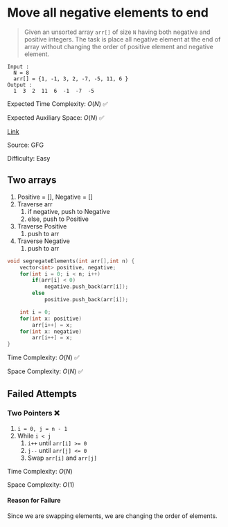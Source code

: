 # Move all negative elements to end

> Given an unsorted array `arr[]` of size `N` having both negative and positive integers. The task is place all negative element at the end of array without changing the order of positive element and negative element.

```plaintext
Input :
  N = 8
  arr[] = {1, -1, 3, 2, -7, -5, 11, 6 }
Output :
  1  3  2  11  6  -1  -7  -5
```

Expected Time Complexity: $O(N)$ ✅

Expected Auxiliary Space: $O(N)$ ✅

[Link](https://practice.geeksforgeeks.org/problems/move-all-negative-elements-to-end1813/1)

Source: GFG

Difficulty: Easy

## Two arrays

1. Positive = [], Negative = []
2. Traverse arr
   1. if negative, push to Negative
   2. else, push to Positive
3. Traverse Positive
   1. push to arr
4. Traverse Negative
   1. push to arr

```cpp
void segregateElements(int arr[],int n) {
    vector<int> positive, negative;
    for(int i = 0; i < n; i++)
        if(arr[i] < 0)
            negative.push_back(arr[i]);
        else
            positive.push_back(arr[i]);

    int i = 0;
    for(int x: positive)
        arr[i++] = x;
    for(int x: negative)
        arr[i++] = x;
}

```

Time Complexity: $O(N)$ ✅

Space Complexity: $O(N)$ ✅

## Failed Attempts

### Two Pointers ❌

1. `i = 0, j = n - 1`
2. While `i < j`
   1. `i++` until `arr[i] >= 0`
   2. `j--` until `arr[j] <= 0`
   3. Swap `arr[i]` and `arr[j]`

Time Complexity: $O(N)$

Space Complexity: $O(1)$

#### Reason for Failure

Since we are swapping elements, we are changing the order of elements.
